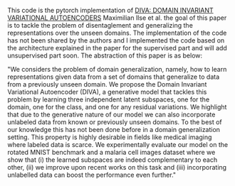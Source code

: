 This code is the pytorch implementation of [DIVA: DOMAIN INVARIANT VARIATIONAL AUTOENCODERS](https://arxiv.org/pdf/1905.10427.pdf) Maximilian Ilse et al. the goal of this paper is to tackle the problem of disentaglement and generalizing the representations over the unseen domains. The implementation of the code has not been shared by the authors and I implemented the code based on the architecture explained in the paper for the supervised part and will add unsupervised part soon.
The abstraction of this paper is as below:

"We considers the problem of domain generalization, namely, how to learn representations given data from a set of domains that generalize to data from a previously unseen domain. We propose the Domain Invariant Variational Autoencoder (DIVA), a generative model that tackles this problem by learning three independent latent subspaces, one for the domain, one for the class, and one for any residual variations. We highlight that due to the generative nature of our model we can also incorporate unlabeled data from known or previously unseen domains. To the best of our knowledge this has not been done before in a domain generalization setting. This property is highly desirable in fields like medical imaging where labeled data is scarce. We experimentally evaluate our model on the rotated MNIST benchmark and a malaria cell images dataset where we show that (i) the learned subspaces are indeed complementary to each other, (ii) we improve upon recent works on this task and (iii) incorporating unlabelled data can boost the performance even further."
